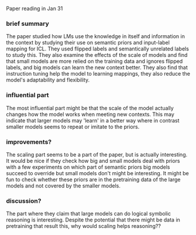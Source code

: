 Paper reading in Jan 31

### brief summary
The paper studied how LMs use the knowledge in itself and information in the context by studying their use on semantic priors and input-label mapping for ICL. They used flipped labels and semantically unrelated labels to study this. They also examine the effects of the scale of models and find that small models are more relied on the training data and ignores flipped labels, and big models can learn the new context better. They also find that instruction tuning help the model to learning mappings, they also reduce the model's adaptability and flexibility.  
### influential part
The most influential part might be that the scale of the model actually changes how the model works when meeting new contexts. This may indicate that larger models may 'learn' in a better way where in contrast smaller models seems to repeat or imitate to the priors. 
### improvements?
The scaling part seems to be a part of the paper, but is actually interesting. It would be nice if they check how big and small models deal with priors with a few experiments on which part of semantic priors big models succeed to override but small models don't might be interesting. It might be fun to check whether these priors are in the pretraining data of the large models and not covered by the smaller models.
### discussion?
The part where they claim that large models can do logical symbolic reasoning is interesting. Despite the potential that there might be data in pretraining that result this, why would scaling helps reasoning??